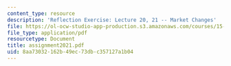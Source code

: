 ```yaml
---
content_type: resource
description: 'Reflection Exercise: Lecture 20, 21 -- Market Changes'
file: https://ol-ocw-studio-app-production.s3.amazonaws.com/courses/15-351-managing-the-innovation-process-fall-2002/8aa73032162b49ec73dbc357127a1b04_assignment2021.pdf
file_type: application/pdf
resourcetype: Document
title: assignment2021.pdf
uid: 8aa73032-162b-49ec-73db-c357127a1b04
---
```


